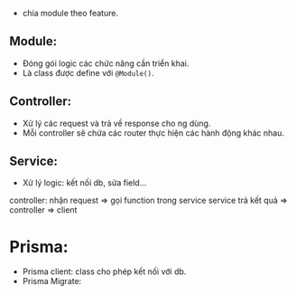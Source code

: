 - chia module theo feature.

## **Module:**
- Đóng gói logic các chức năng cần triển khai.
- Là class được define với ```@Module()```.

## **Controller:**
- Xử lý các request và trả về response cho ng dùng.
- Mỗi controller sẽ chứa các router thực hiện các hành động khác nhau.

## **Service:**
- Xử lý logic: kết nối db, sửa field...

<!-- ## **Provider:**
- Cung cấp các service, repository,... cho controller trong một module sử dụng. -->

controller: nhận request => gọi function trong service
service trả kết quả => controller => client

# **Prisma:**
- Prisma client: class cho phép kết nối với db.
- Prisma Migrate: 